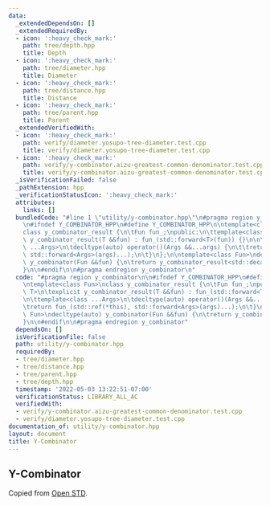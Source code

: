 ```yaml
---
data:
  _extendedDependsOn: []
  _extendedRequiredBy:
  - icon: ':heavy_check_mark:'
    path: tree/depth.hpp
    title: Depth
  - icon: ':heavy_check_mark:'
    path: tree/diameter.hpp
    title: Diameter
  - icon: ':heavy_check_mark:'
    path: tree/distance.hpp
    title: Distance
  - icon: ':heavy_check_mark:'
    path: tree/parent.hpp
    title: Parent
  _extendedVerifiedWith:
  - icon: ':heavy_check_mark:'
    path: verify/diameter.yosupo-tree-diameter.test.cpp
    title: verify/diameter.yosupo-tree-diameter.test.cpp
  - icon: ':heavy_check_mark:'
    path: verify/y-combinator.aizu-greatest-common-denominator.test.cpp
    title: verify/y-combinator.aizu-greatest-common-denominator.test.cpp
  _isVerificationFailed: false
  _pathExtension: hpp
  _verificationStatusIcon: ':heavy_check_mark:'
  attributes:
    links: []
  bundledCode: "#line 1 \"utility/y-combinator.hpp\"\n#pragma region y_combinator\n\
    \n#ifndef Y_COMBINATOR_HPP\n#define Y_COMBINATOR_HPP\n\ntemplate<class Fun>\n\
    class y_combinator_result {\n\tFun fun_;\npublic:\n\ttemplate<class T>\n\texplicit\
    \ y_combinator_result(T &&fun) : fun_(std::forward<T>(fun)) {}\n\n\ttemplate<class\
    \ ...Args>\n\tdecltype(auto) operator()(Args &&...args) {\n\t\treturn fun_(std::ref(*this),\
    \ std::forward<Args>(args)...);\n\t}\n};\n\ntemplate<class Fun>\ndecltype(auto)\
    \ y_combinator(Fun &&fun) {\n\treturn y_combinator_result<std::decay_t<Fun>>(std::forward<Fun>(fun));\n\
    }\n\n#endif\n\n#pragma endregion y_combinator\n"
  code: "#pragma region y_combinator\n\n#ifndef Y_COMBINATOR_HPP\n#define Y_COMBINATOR_HPP\n\
    \ntemplate<class Fun>\nclass y_combinator_result {\n\tFun fun_;\npublic:\n\ttemplate<class\
    \ T>\n\texplicit y_combinator_result(T &&fun) : fun_(std::forward<T>(fun)) {}\n\
    \n\ttemplate<class ...Args>\n\tdecltype(auto) operator()(Args &&...args) {\n\t\
    \treturn fun_(std::ref(*this), std::forward<Args>(args)...);\n\t}\n};\n\ntemplate<class\
    \ Fun>\ndecltype(auto) y_combinator(Fun &&fun) {\n\treturn y_combinator_result<std::decay_t<Fun>>(std::forward<Fun>(fun));\n\
    }\n\n#endif\n\n#pragma endregion y_combinator"
  dependsOn: []
  isVerificationFile: false
  path: utility/y-combinator.hpp
  requiredBy:
  - tree/diameter.hpp
  - tree/distance.hpp
  - tree/parent.hpp
  - tree/depth.hpp
  timestamp: '2022-05-03 13:22:51-07:00'
  verificationStatus: LIBRARY_ALL_AC
  verifiedWith:
  - verify/y-combinator.aizu-greatest-common-denominator.test.cpp
  - verify/diameter.yosupo-tree-diameter.test.cpp
documentation_of: utility/y-combinator.hpp
layout: document
title: Y-Combinator
---
```


## Y-Combinator

Copied from [Open STD](http://www.open-std.org/jtc1/sc22/wg21/docs/papers/2016/p0200r0.html). 